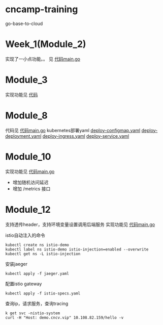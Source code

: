 # cncamp-training
go-base-to-cloud

# Week_1(Module_2)
实现了一小点功能。。
见  [代码main.go](https://github.com/GitJumping/cncamp_training/week_1/main/main.go)

# Module_3
实现功能见 [代码](https://github.com/GitJumping/cncamp_training/module_3/main)

# Module_8
代码见 [代码main.go](https://github.com/GitJumping/cncamp_training/module_8/main/main.go)
kubernetes部署yaml
[deploy-configmap.yaml](https://github.com/GitJumping/cncamp_training/module_8/main/deploy-configmap.yaml)
[deploy-deployment.yaml](https://github.com/GitJumping/cncamp_training/module_8/main/deploy-deployment.yaml)
[deploy-ingress.yaml](https://github.com/GitJumping/cncamp_training/module_8/main/deploy-ingress.yaml)
[deploy-service.yaml](https://github.com/GitJumping/cncamp_training/module_8/main/deploy-service.yaml)

# Module_10
实现功能见 [代码main.go](https://github.com/GitJumping/cncamp_training/module_10/main/main.go)
- 增加随机访问延迟
- 增加 /metrics 接口

# Module_12
支持透传header，支持环境变量设置调用后端服务
实现功能见 [代码main.go](https://github.com/GitJumping/cncamp_training/module_12/main/main.go)

istio自动注入的命令
```shell
kubectl create ns istio-demo
kubectl label ns istio-demo istio-injection=enabled --overwrite
kubectl get ns -L istio-injection
```

安装jaeger
```shell
kubectl apply -f jaeger.yaml
```

配置istio gateway
```shell
kubectl apply -f istio-specs.yaml
```

查询ip，请求服务，查询tracing
```shell
k get svc -nistio-system
curl -H "Host: demo.cncv.vip" 10.108.82.159/hello -v
```
